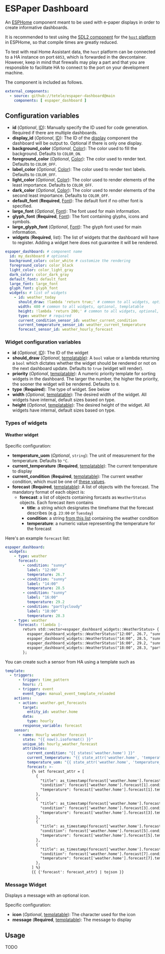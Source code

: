 # ESPaper Dashboard

An [ESPHome](http://esphome.io) component meant to be used with e-paper displays in order to create informative dashboards.

It is recommended to test using the [SDL2 component](https://esphome.io/components/display/sdl/#sdl) for the [`host` platform](https://esphome.io/components/host/) in ESPHome, so that compile times are greatly reduced.

To test with real Home Assistant data, the `host` platform can be connected to a HA instance on port `6053`, which is forwarded in the devcontainer. However, keep in mind that firewalls may play a part and that you are responsible to facilitate HA to connect to the port on your development machine.

The component is included as follows.

```yaml
external_components:
  - source: github://tetele/espaper-dashboard@main
    components: [ espaper_dashboard ]
```

## Configuration variables

- **id** (*Optional*, [ID](https://www.esphome.io/guides/configuration-types#config-id)): Manually specify the ID used for code generation. Required if there are multiple dashboards.
- **display_id** (*Optional*, [ID](https://www.esphome.io/guides/configuration-types#config-id)): The ID of the [display](https://www.esphome.io/components/display) component the dashboard will be output to. Optional if there is only one display.
- **background_color** (*Optional*, [Color](https://www.esphome.io/components/display/#color)): The color used to fill the background. Defaults to `COLOR_ON`.
- **foreground_color** (*Optional*, [Color](https://www.esphome.io/components/display/#color)): The color used to render text. Defaults to `COLOR_OFF`.
- **label_color** (*Optional*, [Color](https://www.esphome.io/components/display/#color)): The color used to render text labels. Defaults to `COLOR_OFF`.
- **light_color** (*Optional*, [Color](https://www.esphome.io/components/display/#color)): The color used to render elements of the least importance. Defaults to `COLOR_OFF`.
- **dark_color** (*Optional*, [Color](https://www.esphome.io/components/display/#color)): The color used to render elements of the second least importance. Defaults to `COLOR_OFF`.
- **default_font** (**Required**, [Font](https://www.esphome.io/components/font/)): The default font if no other font is specified.
- **large_font** (*Optional*, [Font](https://www.esphome.io/components/font/)): The font used for main information.
- **glyph_font** (**Required**, [Font](https://www.esphome.io/components/font/)): The font containing glyphs, icons and symbols.
- **large_glyph_font** (*Optional*, [Font](https://www.esphome.io/components/font/)): The glyph font used for main information.
- **widgets** (**Required**, list): The list of widgets that the dashboard will have to register. Adding a widget here does not guarantee it will be rendered.

```yaml
espaper_dashboard: # component name
  id: my_dashboard # optional
  background_color: color_white # customize the rendering
  foreground_color: color_black
  light_color: color_light_gray
  dark_color: color_dark_gray
  default_font: default_font
  large_font: large_font
  glyph_font: glyph_font
  widgets: # list of widgets
    - id: weather_today
      should_draw: !lambda 'return true;' # common to all widgets, optional, defaults to true
      width: 480 # common to all widgets, optional, templatable
      height: !lambda 'return 200;' # common to all widgets, optional, templatable
      type: weather # required
      current_condition_sensor_id: weather_current_condition
      current_temperature_sensor_id: weather_current_temperature
      forecast_sensor_id: weather_hourly_forecast
```

### Widget configuration variables

- **id** (*Optional*, [ID](https://www.esphome.io/guides/configuration-types#config-id)): The ID of the widget
- **should_draw** (*Optional*, [templatable](https://esphome.io/automations/templates#config-templatable)): A `bool` value or a lambda returning a `bool` which dictates whether the widget should be rendered or not on the next dashboard update. Defaults to `true` (widget will render).
- **priority** (*Optional*, [templatable](https://esphome.io/automations/templates#config-templatable)): A numeric priority template for sorting widgets in the dashboard. The larger the number, the higher the priority, the sooner the widget will be rendered. Defaults to `0`.
- **type** (**Required**): The type of widget. See below
- **width** (*Optional*, [templatable](https://esphome.io/automations/templates#config-templatable)): The desired width of the widget. All widgets have internal, default sizes based on type.
- **height** (*Optional*, [templatable](https://esphome.io/automations/templates#config-templatable)): The desired height of the widget. All widgets have internal, default sizes based on type.

### Types of widgets

#### Weather widget

Specific configuration:

- **temperature_uom** (*Optional*, `string`): The unit of measurement for the temperature. Defaults to `°C`.
- **current_temperature** (**Required**, [templatable](https://esphome.io/automations/templates#config-templatable)): The current temperature to display
- **current_condition** (**Required**, [templatable](https://esphome.io/automations/templates#config-templatable)): The current weather condition, which must be one of [these values](https://developers.home-assistant.io/docs/core/entity/weather#recommended-values-for-state-and-condition).
- **forecast** (**Required**, [templatable](https://esphome.io/automations/templates#config-templatable)): A list of objects with the forecast. The mandatory format of each object is:
  - **forecast**: a list of objects containing forcasts as `WeatherStatus` objects. Each forecast item contains
    - **title**: a string which designates the timeframe that the forecast describes (e.g. `23:00` or `Tuesday`)
    - **condition**: a string [from this list](https://developers.home-assistant.io/docs/core/entity/weather#recommended-values-for-state-and-condition) containing the weather condition
    - **temperature**: a numeric value representing the temperature for the forecast

Here's an example `forecast` list:

```yaml
espaper_dashboard:
  widgets:
    - type: weather
      forecast:
        - condition: "sunny"
          label: "12:00"
          temperature: 26.7
        - condition: "sunny"
          label: "14:00"
          temperature: 28.5
        - condition: "sunny"
          label: "16:00"
          temperature: 29.2
        - condition: "partlycloudy"
          label: "18:00"
          temperature: 28.3
    - type: weather
      forecast: !lambda |-
        return std::vector<espaper_dashboard_widgets::WeatherStatus> {
          espaper_dashboard_widgets::WeatherStatus("12:00", 26.7, "sunny"),
          espaper_dashboard_widgets::WeatherStatus("14:00", 28.5, "sunny"),
          espaper_dashboard_widgets::WeatherStatus("16:00", 29.2, "sunny"),
          espaper_dashboard_widgets::WeatherStatus("18:00", 28.3, "partlycloudy")
        };
```

You can create such a sensor from HA using a template such as

```yaml
template:
  - triggers:
      - trigger: time_pattern
        hours: /1
      - trigger: event
        event_type: manual_event_template_reloaded
    actions:
      - action: weather.get_forecasts
        target:
          entity_id: weather.home
        data:
          type: hourly
        response_variable: forecast
    sensor:
      - name: Hourly weather forecast
        state: "{{ now().isoformat() }}"
        unique_id: hourly_weather_forecast
        attributes:
          current_condition: "{{ states('weather.home') }}"
          current_temperature: "{{ state_attr('weather.home', 'temperature') }}"
          temperature_uom: "{{ state_attr('weather.home', 'temperature_unit') }}"
          forecast: >-
            {% set forecast_attr = [
              {
                "title": as_timestamp(forecast['weather.home'].forecast[1].datetime) | timestamp_custom("%H:00"),
                "condition": forecast['weather.home'].forecast[1].condition,
                "temperature": forecast['weather.home'].forecast[1].temperature,
              },
              {
                "title": as_timestamp(forecast['weather.home'].forecast[3].datetime) | timestamp_custom("%H:00"),
                "condition": forecast['weather.home'].forecast[3].condition,
                "temperature": forecast['weather.home'].forecast[3].temperature,
              },
              {
                "title": as_timestamp(forecast['weather.home'].forecast[5].datetime) | timestamp_custom("%H:00"),
                "condition": forecast['weather.home'].forecast[5].condition,
                "temperature": forecast['weather.home'].forecast[5].temperature,
              },
              {
                "title": as_timestamp(forecast['weather.home'].forecast[7].datetime) | timestamp_custom("%H:00"),
                "condition": forecast['weather.home'].forecast[7].condition,
                "temperature": forecast['weather.home'].forecast[7].temperature,
              },
            ] %}
            {{ {'forecast': forecast_attr} | tojson }}
```

### Message Widget

Displays a message with an optional icon.

Specific configuration:

- **icon** (*Optional*, [templatable](https://esphome.io/automations/templates#config-templatable)): The character used for the icon
- **message** (**Required**, [templatable](https://esphome.io/automations/templates#config-templatable)): The message to display


## Usage

TODO
